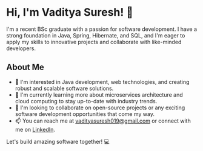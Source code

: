 # Hi, I'm Vaditya Suresh! 👋

I'm a recent BSc graduate with a passion for software development. I have a strong foundation in Java, Spring, Hibernate, and SQL, and I'm eager to apply my skills to innovative projects and collaborate with like-minded developers.

## About Me

- 👀 I'm interested in Java development, web technologies, and creating robust and scalable software solutions.
- 🌱 I'm currently learning more about microservices architecture and cloud computing to stay up-to-date with industry trends.
- 💞️ I'm looking to collaborate on open-source projects or any exciting software development opportunities that come my way.
- 📫 You can reach me at [vadityasuresh019@gmail.com](mailto:vadityasuresh019@gmail.com) or connect with me on [LinkedIn](https://www.linkedin.com/in/vaditya-suresh-a26325285/).

Let's build amazing software together! 💻

